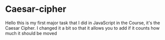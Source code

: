# Caesar-cipher

Hello 
this is my first major task that I did in JavaScript in the Course, it's the Caesar Cipher.
I changed it a bit so that it allows you to add if it counts how much it should be moved
